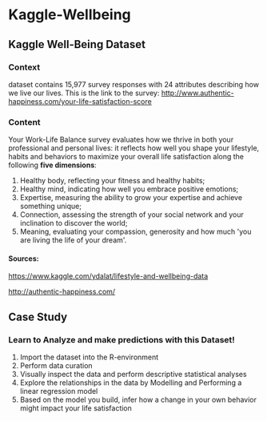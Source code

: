 # Kaggle-Wellbeing

## Kaggle Well-Being Dataset

### Context
dataset contains 15,977 survey responses with 24 attributes describing how we live our lives. This is the link to the survey: 
http://www.authentic-happiness.com/your-life-satisfaction-score
  
### Content
Your Work-Life Balance survey evaluates how we thrive in both your professional and personal lives: it reflects how well you shape your lifestyle, habits and behaviors to maximize your overall life satisfaction along the following **five dimensions**:
1. Healthy body, reflecting your fitness and healthy habits;
2. Healthy mind, indicating how well you embrace positive emotions;
3. Expertise, measuring the ability to grow your expertise and achieve something unique;
4. Connection, assessing the strength of your social network and your inclination to discover the world;
5. Meaning, evaluating your compassion, generosity and how much 'you are living the life of your dream'.

#### Sources:
  https://www.kaggle.com/ydalat/lifestyle-and-wellbeing-data
  
  http://authentic-happiness.com/

## Case Study

### Learn to Analyze and make predictions with this Dataset!

1. Import the dataset into the R-environment
2. Perform data curation
3. Visually inspect the data and perform descriptive statistical analyses
4. Explore the relationships in the data by Modelling and Performing a linear regression model 
5. Based on the model you build, infer how a change in your own behavior might impact your life satisfaction

